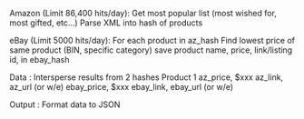 Amazon  (Limit 86,400 hits/day):
  Get most popular list (most wished for, most gifted, etc...)
  Parse XML into hash of products






eBay    (Limit 5000 hits/day):
  For each product in az_hash
    Find lowest price of same product (BIN, specific category)
    save product name, price, link/listing id, in ebay_hash





Data :
  Intersperse results from 2 hashes
  Product 1
    az_price, $xxx
    az_link, az_url (or w/e)
    ebay_price, $xxx
    ebay_link, ebay_url (or w/e)

Output :
  Format data to JSON
